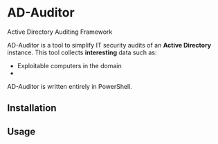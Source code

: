 # AD-Auditor
Active Directory Auditing Framework

AD-Auditor is a tool to simplify IT security audits of an **Active Directory** instance. This tool collects **interesting** data such as:

- Exploitable computers in the domain
-


AD-Auditor is written entirely in PowerShell.

## Installation ##



## Usage ##
